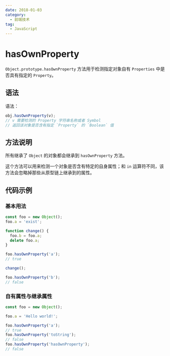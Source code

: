 ```yaml
---
date: 2018-01-03
category:
  - 前端技术
tag:
  - JavaScript
---
```


# hasOwnProperty

`Object.prototype.hasOwnProperty` 方法用于检测指定对象自有 `Properties` 中是否具有指定的 `Property`。

## 语法

语法：

```js
obj.hasOwnProperty(v);
// v 需要检测的 Property 字符串名称或者 Symbol
// 返回该对象是否含有指定 `Property` 的 `Boolean` 值
```

## 方法说明

所有继承了 `Object` 的对象都会继承到 `hasOwnProperty` 方法。

这个方法可以用来检测一个对象是否含有特定的自身属性；和 `in` 运算符不同，该方法会忽略掉那些从原型链上继承到的属性。

## 代码示例

### 基本用法

```js
const foo = new Object();
foo.a = 'exist';

function change() {
  foo.b = foo.a;
  delete foo.a;
}

foo.hasOwnProperty('a');
// true

change();

foo.hasOwnProperty('b');
// false
```

### 自有属性与继承属性

```js
const foo = new Object();

foo.a = 'Hello world!';

foo.hasOwnProperty('a');
// true
foo.hasOwnProperty('toString');
// false
foo.hasOwnProperty('hasOwnProperty');
// false
```
